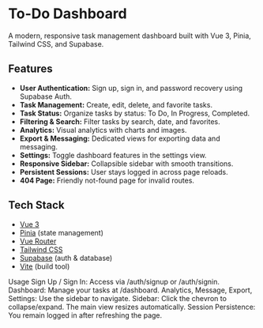 # To-Do Dashboard

A modern, responsive task management dashboard built with Vue 3, Pinia, Tailwind CSS, and Supabase.

## Features

- **User Authentication:** Sign up, sign in, and password recovery using Supabase Auth.
- **Task Management:** Create, edit, delete, and favorite tasks.
- **Task Status:** Organize tasks by status: To Do, In Progress, Completed.
- **Filtering & Search:** Filter tasks by search, date, and favorites.
- **Analytics:** Visual analytics with charts and images.
- **Export & Messaging:** Dedicated views for exporting data and messaging.
- **Settings:** Toggle dashboard features in the settings view.
- **Responsive Sidebar:** Collapsible sidebar with smooth transitions.
- **Persistent Sessions:** User stays logged in across page reloads.
- **404 Page:** Friendly not-found page for invalid routes.

## Tech Stack

- [Vue 3](https://vuejs.org/)
- [Pinia](https://pinia.vuejs.org/) (state management)
- [Vue Router](https://router.vuejs.org/)
- [Tailwind CSS](https://tailwindcss.com/)
- [Supabase](https://supabase.com/) (auth & database)
- [Vite](https://vitejs.dev/) (build tool)


Usage
Sign Up / Sign In: Access via /auth/signup or /auth/signin.
Dashboard: Manage your tasks at /dashboard.
Analytics, Message, Export, Settings: Use the sidebar to navigate.
Sidebar: Click the chevron to collapse/expand. The main view resizes automatically.
Session Persistence: You remain logged in after refreshing the page.